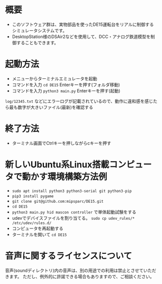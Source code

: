 # 概要
- このソフトウェア群は、実物部品を使ったDE15運転台をリアルに制御するシミュレータシステムです。
- DesktopStation様のDSAir2などを使用して、DCC・アナログ鉄道模型を制御することもできます。

# 起動方法
- メニューからターミナルエミュレータを起動
- コマンドを入力 `cd DE15` Enterキーを押す(フォルダ移動)
- コマンドを入力 `python3 main.py` Enterキーを押す(起動)

`log/12345.txt` などにエラーログが記載されているので、動作に違和感を感じたら最も数字が大きいファイル(最新)を確認する

# 終了方法
- ターミナル画面でCtrlキーを押しながらcキーを押す

# 新しいUbuntu系Linux搭載コンピュータで動かす環境構築方法例
- `sudo apt install python3 python3-serial git python3-pip`
- `pip3 install pygame`
- `git clone git@github.com:mipsparc/DE15.git`
- `cd DE15`
- `python3 main.py hid mascon controller` で単体起動試験をする
- udevでデバイスファイルを割り当てる。 `sudo cp udev_rules/* /etc/udev/rules.d/`
- コンピュータを再起動する
- ターミナルを開いて `cd DE15`

# 音声に関するライセンスについて
音声(soundディレクトリ)内の音声は、別の用途での利用は禁止とさせていただきます。
ただし、例外的に許諾できる場合もありますので、ご相談ください。
